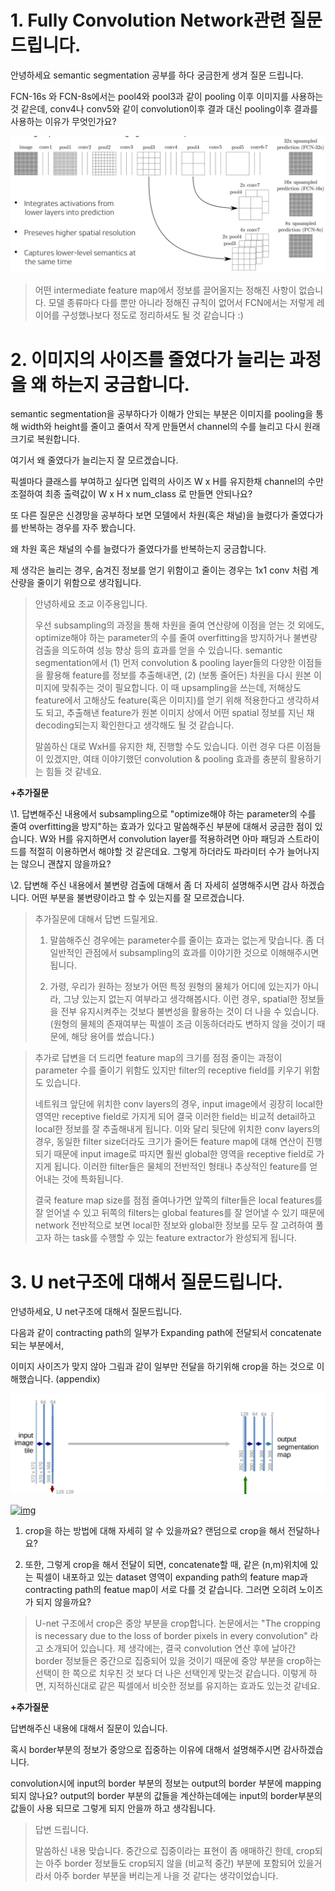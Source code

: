 # 1. Fully Convolution Network관련 질문 드립니다.

안녕하세요 semantic segmentation 공부를 하다 궁금한게 생겨 질문 드립니다.

FCN-16s 와 FCN-8s에서는 pool4와 pool3과 같이 pooling 이후 이미지를 사용하는 것 같은데, conv4나 conv5와 같이 convolution이후 결과 대신 pooling이후 결과를 사용하는 이유가 무엇인가요?

<img src="(4강) Semantic segmentation.assets/mceclip0.png" alt="img" style="zoom:67%;" />





> 어떤 intermediate feature map에서 정보를 끌어올지는 정해진 사항이 없습니다. 모델 종류마다 다를 뿐만 아니라 정해진 규칙이 없어서 FCN에서는 저렇게 레이어를 구성했나보다 정도로 정리하셔도 될 것 같습니다 :)





# 2. 이미지의 사이즈를 줄였다가 늘리는 과정을 왜 하는지 궁금합니다.

semantic segmentation을 공부하다가 이해가 안되는 부분은 이미지를 pooling을 통해 width와 height를 줄이고 줄여서 작게 만들면서 channel의 수를 늘리고 다시 원래 크기로 복원합니다.

여기서 왜 줄였다가 늘리는지 잘 모르겠습니다.

픽셀마다 클래스를 부여하고 싶다면 입력의 사이즈 W x H를 유지한채 channel의 수만 조절하여 최종 출력값이 W x H x num_class 로 만들면 안되나요?



또 다른 질문은 신경망을 공부하다 보면 모델에서 차원(혹은 채널)을 늘렸다가 줄였다가를 반복하는 경우를 자주 봤습니다.

왜 차원 혹은 채널의 수를 늘렸다가 줄였다가를 반복하는지 궁금합니다.

제 생각은 늘리는 경우, 숨겨진 정보를 얻기 위함이고 줄이는 경우는 1x1 conv 처럼 계산량을 줄이기 위함으로 생각됩니다.





> 안녕하세요 조교 이주용입니다.
>
> 우선 subsampling의 과정을 통해 차원을 줄여 연산량에 이점을 얻는 것 외에도, optimize해야 하는 parameter의 수를 줄여 overfitting을 방지하거나 불변량 검출을 의도하여 성능 향상 등의 효과를 얻을 수 있습니다. semantic segmentation에서 (1) 먼저 convolution & pooling layer들의 다양한 이점들을 활용해 feature를 정보를 추출해내면, (2) (보통 줄어든) 차원을 다시 원본 이미지에 맞춰주는 것이 필요합니다. 이 때 upsampling을 쓰는데, 저해상도 feature에서 고해상도 feature(혹은 이미지)를 얻기 위해 적용한다고 생각하셔도 되고, 추출해낸 feature가 원본 이미지 상에서 어떤 spatial 정보를 지닌 채 decoding되는지 확인한다고 생각해도 될 것 같습니다.
>
> 말씀하신 대로 WxH를 유지한 채, 진행할 수도 있습니다. 이런 경우 다른 이점들이 있겠지만, 여태 이야기했던 convolution & pooling 효과를 충분히 활용하기는 힘들 것 같네요.



**+추가질문**

\1. 답변해주신 내용에서 subsampling으로 "optimize해야 하는 parameter의 수를 줄여 overfitting을 방지"하는 효과가 있다고 말씀해주신 부분에 대해서 궁금한 점이 있습니다. W와 H를 유지하면서 convolution layer를 적용하려면 아마 패딩과 스트라이드를 적절히 이용하면서 해야할 것 같은데요. 그렇게 하더라도 파라미터 수가 늘어나지는 않으니 괜찮지 않을까요?

 

\2. 답변해 주신 내용에서 불변량 검출에 대해서 좀 더 자세히 설명해주시면 감사 하겠습니다. 어떤 부분을 불변량이라고 할 수 있는지를 잘 모르겠습니다.



> 추가질문에 대해서 답변 드릴게요.
>
> 1) 말씀해주신 경우에는 parameter수를 줄이는 효과는 없는게 맞습니다. 좀 더 일반적인 관점에서 subsampling의 효과를 이야기한 것으로 이해해주시면 됩니다.
>
> 2) 가령, 우리가 원하는 정보가 어떤 특정 원형의 물체가 어디에 있는지가 아니라, 그냥 있는지 없는지 여부라고 생각해봅시다. 이런 경우, spatial한 정보들을 전부 유지시켜주는 것보다 불변성을 활용하는 것이 더 나을 수 있습니다. (원형의 물체의 존재여부는 픽셀이 조금 이동하더라도 변하지 않을 것이기 때문에, 해당 용어를 썼습니다.)





> 추가로 답변을 더 드리면 feature map의 크기를 점점 줄이는 과정이 parameter 수를 줄이기 위함도 있지만 filter의 receptive field를 키우기 위함도 있습니다.
>
>  
>
> 네트워크 앞단에 위치한 conv layers의 경우, input image에서 굉장히 local한 영역만 receptive field로 가지게 되어 결국 이러한 field는 비교적 detail하고 local한 정보를 잘 추출해내게 됩니다. 이와 달리 뒷단에 위치한 conv layers의 경우, 동일한 filter size더라도 크기가 줄어든 feature map에 대해 연산이 진행되기 때문에 input image로 따지면 훨씬 global한 영역을 receptive field로 가지게 됩니다. 이러한 filter들은 물체의 전반적인 형태나 추상적인 feature를 얻어내는 것에 특화됩니다.
>
>  
>
> 결국 feature map size를 점점 줄여나가면 앞쪽의 filter들은 local features를 잘 얻어낼 수 있고 뒤쪽의 filters는 global features를 잘 얻어낼 수 있기 때문에 network 전반적으로 보면 local한 정보와 global한 정보를 모두 잘 고려하여 풀고자 하는 task를 수행할 수 있는 feature extractor가 완성되게 됩니다.





# 3. U net구조에 대해서 질문드립니다.

안녕하세요, U net구조에 대해서 질문드립니다. 

다음과 같이 contracting path의 일부가 Expanding path에 전달되서 concatenate되는 부분에서,

이미지 사이즈가 맞지 않아 그림과 같이 일부만 전달을 하기위해 crop을 하는 것으로 이해했습니다. (appendix)

[<img src="(4강) Semantic segmentation.assets/IMG_5F6179C8EB53-1.jpeg" alt="img" style="zoom: 50%;" />](https://cphinf.pstatic.net/mooc/20210309_36/1615299191896ge3sn_JPEG/IMG_5F6179C8EB53-1.jpeg)

[![img](https://cphinf.pstatic.net/mooc/20210309_292/1615299235783ugYvS_JPEG/IMG_2CB90050850D-1.jpeg)](https://cphinf.pstatic.net/mooc/20210309_292/1615299235783ugYvS_JPEG/IMG_2CB90050850D-1.jpeg)

1) crop을 하는 방법에 대해 자세히 알 수 있을까요? 랜덤으로 crop을 해서 전달하나요?



2) 또한, 그렇게 crop을 해서 전달이 되면, concatenate할 때, 같은 (n,m)위치에 있는 픽셀이 내포하고 있는 dataset 영역이 expanding path의 feature map과 contracting path의 featue map이 서로 다를 것 같습니다. 그러면 오히려 노이즈가 되지 않을까요?



> U-net 구조에서 crop은 중앙 부분을 crop합니다. 논문에서는 "The cropping is necessary due to the loss of border pixels in every convolution" 라고 소개되어 있습니다. 제 생각에는, 결국 convolution 연산 후에 날아간 border 정보들은 중간으로 집중되어 있을 것이기 때문에 중앙 부분을 crop하는 선택이 한 쪽으로 치우친 것 보다 더 나은 선택인게 맞는것 같습니다. 이렇게 하면, 지적하신대로 같은 픽셀에서 비슷한 정보를 유지하는 효과도 있는것 같네요.



**+추가질문**

답변해주신 내용에 대해서 질문이 있습니다.

혹시 border부분의 정보가 중앙으로 집중하는 이유에 대해서 설명해주시면 감사하겠습니다. 

convolution시에 input의 border 부분의 정보는 output의 border 부분에 mapping되지 않나요? output의 border 부분의 값들을 계산하는데에는 input의 border부분의 값들이 사용 되므로 그렇게 되지 안을까 하고 생각됩니다.



> 답변 드립니다.
>
> 말씀하신 내용 맞습니다. 중간으로 집중이라는 표현이 좀 애매하긴 한데, crop되는 아주 border 정보들도 crop되지 않을 (비교적 중간) 부분에 포함되어 있을거라서 아주 border 부분을 버리는게 나을 것 같다는 생각이었습니다.